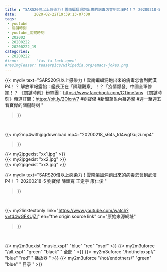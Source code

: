 ```yaml
---
title : "SARS20倍以上感染力！雲南蝙蝠洞跑出來的病毒怎會到武漢P4！？ 20200218-5 劉寶傑 陳耀寬 王定宇 康仁俊 "
date:        2020-02-22T19:39:13-07:00
tags:
 - youtube
 - 關鍵時刻
 - youtube_關鍵時刻
 - 202002
 - 20200222
 - 20200222_19
categories:
 - 20200222
#icon:        "fas fa-lock-open"
#resImgTeaser: teaserpics/wikipedia.org/emacs-jokes.png
---
```


{{< mydiv text="SARS20倍以上感染力！雲南蝙蝠洞跑出來的病毒怎會到武漢P4！？ 解放軍報露餡：艦長正在「隔離觀察」！？「疫情爆發」中國全軍停擺！？  《關鍵時刻》粉絲團：https://www.facebook.com/CTimefans 《關鍵時刻》頻道訂閱：https://bit.ly/2OlcnV7  #劉寶傑 #新聞萬象內幕追擊 #週一至週五看寶傑的關鍵時刻 "
>}}
<br>


{{< my2mp4withjpgdownload mp4="20200218_s64s_td4wgfkujzi.mp4"
>}}

{{< my2jpgexist "xx1.jpg" >}}<br>
{{< my2jpgexist "xx2.jpg" >}}<br>
{{< my2jpgexist "xx3.jpg" >}}<br>



{{< mydiv text="SARS20倍以上感染力！雲南蝙蝠洞跑出來的病毒怎會到武漢P4！？ 20200218-5 劉寶傑 陳耀寬 王定宇 康仁俊 "
>}}
<br>

{{< my2linktextonly link="https://www.youtube.com/watch?v=td4wGFKUjZI"
en="the origin source link" cn="原始來源網址"
>}}


<br>

{{< my2m3uexist "music.xspf"        "blue"   "red"    "xspf" >}} {{< my2m3uforce "/all.xspf"         "green"  "black"  " 全部 " >}} {{< my2m3uforce "/hot/helpxspf/"    "blue"   "red"    " 播放器 " >}} {{< my2m3uforce "/hot/endothers/"   "green"  "blue"   " 目录 " >}} 
